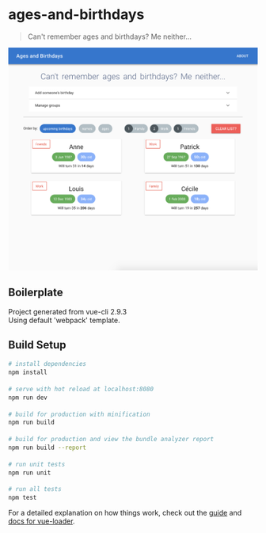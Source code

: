 # ages-and-birthdays

> Can't remember ages and birthdays? Me neither...

![Alt text](screenshot-readme.png?raw=true "App screenshot")

## Boilerplate

Project generated from vue-cli 2.9.3  
Using default 'webpack' template.

## Build Setup

``` bash
# install dependencies
npm install

# serve with hot reload at localhost:8080
npm run dev

# build for production with minification
npm run build

# build for production and view the bundle analyzer report
npm run build --report

# run unit tests
npm run unit

# run all tests
npm test
```

For a detailed explanation on how things work, check out the [guide](http://vuejs-templates.github.io/webpack/) and [docs for vue-loader](http://vuejs.github.io/vue-loader).
